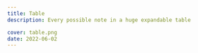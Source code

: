 ```yaml
---
title: Table
description: Every possible note in a huge expandable table

cover: table.png
date: 2022-06-02
---
```


<script setup>
import pitchTable from './table.vue'
</script>

<client-only>
  <pitch-table />
</client-only>
